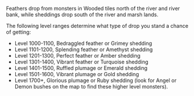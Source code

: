 ---
---
Feathers drop from monsters in Wooded tiles north of the river and river bank, while sheddings drop south of the river and marsh lands.

The following level ranges determine what type of drop you stand a chance of getting:

*   Level 1000-1100, Bedraggled feather or Grimey shedding
*   Level 1101-1200, Splending feather or Amethyst shedding
*   Level 1201-1300, Perfect feather or Amber shedding
*   Level 1301-1400, Vibrant feather or Turquoise shedding
*   Level 1401-1500, Ruffled plumage or Emerald shedding
*   Level 1501-1600, Vibrant plumage or Gold shedding
*   Level 1700+, Glorious plumage or Ruby shedding (look for Angel or Demon bushes on the map to find these higher level monsters).